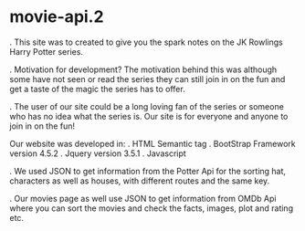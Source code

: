 # movie-api.2
.  This site was to created to give you the spark notes on the JK Rowlings Harry Potter series. 

.  Motivation for development? 
The motivation behind this was although some have not seen or read the series they can still join in on the fun and get a taste of the magic the series has to offer.

. The user of our site could be a long loving fan of the series or someone who has no idea what the series is. Our site is for everyone and anyone to join in on the fun!

Our website was developed in:
. HTML Semantic tag
. BootStrap Framework version 4.5.2
. Jquery version 3.5.1
. Javascript

. We used JSON to get information from the Potter Api for the sorting hat, characters as well as  houses, with different routes and the same key.

. Our movies page as well use JSON to get information from OMDb Api where you can sort the movies and check the facts, images, plot and rating etc.
